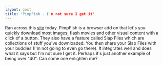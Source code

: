 ```yaml
---
layout: post
title: 'PimpFish - I'm not sure I get it'
---
```

Ran across this [site](http://pimpfish.com/) today. PimpFish is a browser add on that let's you quickly download most images, flash movies and other visual content with a click of a button. They also have a feature called Slap Files which are collections of stuff you've downloaded. You then share your Slap Files with your buddies (I'm not going to even go there). It integrates well and does what it says but I'm not sure I get it. Perhaps it's just another example of being over "40". Can some one enlighten me?
